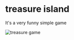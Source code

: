 
# treasure island

It's a very funny simple game


![treasure game](https://github.com/Abdurahman-hassan/100DaysOfCode/blob/Day03/Day03/3.7.treasure-island/3.7.treasure-island?raw=true)
